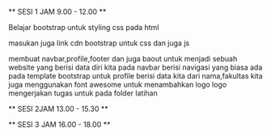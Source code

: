 ** SESI 1 JAM 9.00 - 12.00 **

Belajar bootstrap untuk styling css pada html 

masukan juga link cdn bootstrap untuk css dan juga js

  <link href="https://cdn.jsdelivr.net/npm/bootstrap@5.3.5/dist/css/bootstrap.min.css" rel="stylesheet"/>
  <link rel="stylesheet" href="https://cdnjs.cloudflare.com/ajax/libs/font-awesome/6.5.0/css/all.min.css"/>

membuat navbar,profile,footer dan juga baout untuk menjadi sebuah website yang berisi data diri kita 
pada navbar berisi navigasi yang biasa ada pada template bootstrap
untuk profile berisi data kita dari nama,fakultas
kita juga menggunakan font awesome untuk menambahkan logo logo
mengerjakan tugas untuk pada folder latihan

** SESI 2JAM 13.00 - 15.30 **

** SESI 3 JAM 16.00 - 18.00 **


